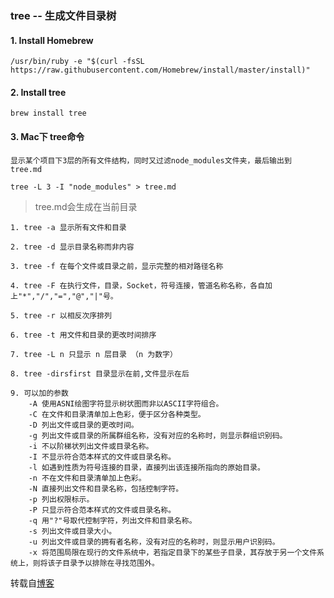 ### tree -- 生成文件目录树

#### 1. Install Homebrew
```
/usr/bin/ruby -e "$(curl -fsSL https://raw.githubusercontent.com/Homebrew/install/master/install)"
```

#### 2. Install tree
```
brew install tree
```


#### 3. Mac下 tree命令
```
显示某个项目下3层的所有文件结构，同时又过滤node_modules文件夹，最后输出到 tree.md

tree -L 3 -I "node_modules" > tree.md
```
> tree.md会生成在当前目录

```
1. tree -a 显示所有文件和目录

2. tree -d 显示目录名称而非内容

3. tree -f 在每个文件或目录之前，显示完整的相对路径名称

4. tree -F 在执行文件，目录，Socket，符号连接，管道名称名称，各自加上"*","/","=","@","|"号。

5. tree -r 以相反次序排列

6. tree -t 用文件和目录的更改时间排序

7. tree -L n 只显示 n 层目录 （n 为数字）

8. tree -dirsfirst 目录显示在前,文件显示在后

9. 可以加的参数
    -A 使用ASNI绘图字符显示树状图而非以ASCII字符组合。
    -C 在文件和目录清单加上色彩，便于区分各种类型。
    -D 列出文件或目录的更改时间。
    -g 列出文件或目录的所属群组名称，没有对应的名称时，则显示群组识别码。
    -i 不以阶梯状列出文件或目录名称。
    -I 不显示符合范本样式的文件或目录名称。
    -l 如遇到性质为符号连接的目录，直接列出该连接所指向的原始目录。
    -n 不在文件和目录清单加上色彩。
    -N 直接列出文件和目录名称，包括控制字符。
    -p 列出权限标示。
    -P 只显示符合范本样式的文件或目录名称。
    -q 用"?"号取代控制字符，列出文件和目录名称。
    -s 列出文件或目录大小。
    -u 列出文件或目录的拥有者名称，没有对应的名称时，则显示用户识别码。
    -x 将范围局限在现行的文件系统中，若指定目录下的某些子目录，其存放于另一个文件系统上，则将该子目录予以排除在寻找范围外。
```
转载自[博客](http://blog.csdn.net/askbai666888/article/details/9995837)
